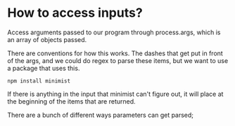 # How to access inputs?

Access arguments passed to our program through process.args, which is an array of objects passed.

There are conventions for how this works. The dashes that get put in front of the args, and we could do regex to parse these items, but we want to use a package that uses this.

`npm install minimist`

If there is anything in the input that minimist can't figure out, it will place at the beginning of the items that are returned.

There are a bunch of different ways parameters can get parsed;